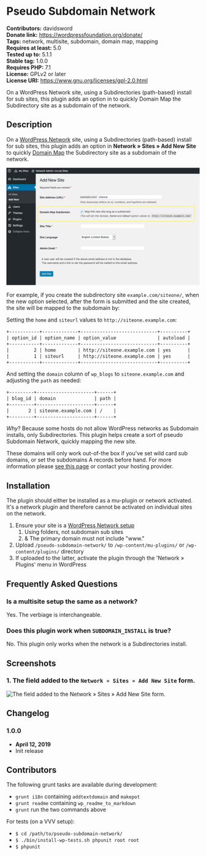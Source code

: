 # Pseudo Subdomain Network #
**Contributors:**      davidsword  
**Donate link:**       https://wordpressfoundation.org/donate/  
**Tags:**              network, multisite, subdomain, domain map, mapping  
**Requires at least:** 5.0  
**Tested up to:**      5.1.1  
**Stable tag:**        1.0.0  
**Requires PHP:**      7.1  
**License:**           GPLv2 or later  
**License URI:**       https://www.gnu.org/licenses/gpl-2.0.html  

On a WordPress Network site, using a Subdirectories (path-based) install for sub sites, this plugin adds an option in to quickly Domain Map the Subdirectory site as a subdomain of the network.

## Description ##

On a [WordPress Network](https://codex.wordpress.org/Create_A_Network) site, using a Subdirectories (path-based) install for sub sites, this plugin adds an option in **Network » Sites » Add New Site** to quickly [Domain Map](https://wordpress.org/support/article/wordpress-multisite-domain-mapping/) the Subdirectory site as a subdomain of the network.

![](screenshot-1.png)

For example, if you create the subdirectory site `example.com/siteone/`, when the new option selected, after the form is submitted and the site created, the site will be mapped to the subdomain by:

Setting the `home` and `siteurl` values to `http://siteone.example.com`:

```
+-----------+-------------+----------------------------+----------+
| option_id | option_name | option_value               | autoload |
+-----------+-------------+----------------------------+----------+
|         2 | home        | http://siteone.example.com | yes      |
|         1 | siteurl     | http://siteone.example.com | yes      |
+-----------+-------------+----------------------------+----------+
```

And setting the `domain` column of `wp_blogs` to `siteone.example.com` and adjusting the `path` as needed:

```
+---------+---------------------+------+
| blog_id | domain              | path |
+---------+---------------------+------+
|       2 | siteone.example.com | /    |
+---------+---------------------+------+
```

_Why_? Because some hosts do not allow WordPress networks as Subdomain installs, only Subdirectories. This plugin helps create a sort of pseudo Subdomain Network, quickly mapping the new site.

These domains will only work out-of-the box if you've set wild card sub domains, or set the subdomains A records before hand. For more information please [see this page](https://codex.wordpress.org/Create_A_Network) or contact your hosting provider.

## Installation ##

The plugin should either be installed as a mu-plugin or network activated. It's a network plugin and therefore cannot be activated on individual sites on the network.

1. Ensure your site is a [WordPress Network setup](https://codex.wordpress.org/Create_A_Network)
	1. Using folders, not subdomain sub sites
	1. & The primary domain must not include "www."
1. Upload `/pseudo-subdomain-network/` to `/wp-content/mu-plugins/` or `/wp-content/plugins/` directory
1. If uploaded to the latter, activate the plugin through the 'Network » Plugins' menu in WordPress

## Frequently Asked Questions ##

### Is a multisite setup the same as a network? ###

Yes. The verbiage is interchangeable.

### Does this plugin work when `SUBDOMAIN_INSTALL` is true? ###

No. This plugin only works when the network is a Subdirectories install.

## Screenshots ##

### 1. The field added to the `Network » Sites » Add New Site` form. ###
![The field added to the `Network » Sites » Add New Site` form.](http://ps.w.org/pseudo-subdomain-network/assets/screenshot-1.png)


## Changelog ##

### 1.0.0 ###
* **April 12, 2019**
* Init release

## Contributors ##

The following grunt tasks are available during development:

* `grunt i18n` containing `addtextdomain` and `makepot`
* `grunt readme` containing `wp_readme_to_markdown`
* `grunt` run the two commands above

For tests (on a VVV setup):

* `$ cd /path/to/pseudo-subdomain-network/`
* `$ ./bin/install-wp-tests.sh phpunit root root`
* `$ phpunit`
